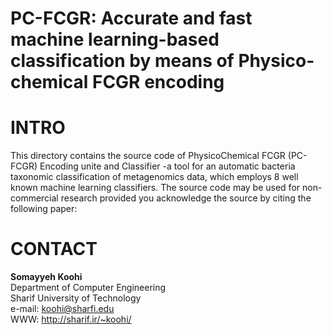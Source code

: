 # PC-FCGR: Accurate and fast machine learning-based classification by means of Physico-chemical FCGR encoding
# INTRO
This directory contains the source code of PhysicoChemical FCGR (PC-FCGR) Encoding unite and Classifier -a tool for an automatic bacteria taxonomic classification of metagenomics data, which employs 8 well known machine learning classifiers. The source code may be used for non-commercial research provided you acknowledge the source by citing the following paper:</p>
# CONTACT

<b>**Somayyeh Koohi**</b> <br>
Department of Computer Engineering <br>
Sharif University of Technology <br>
e-mail: koohi@sharfi.edu <br>
WWW: http://sharif.ir/~koohi/

